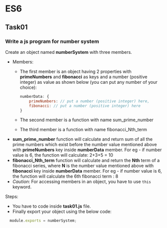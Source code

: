# ES6
## Task01
### Write a js program for number system
Create an object named **numberSystem** with three members.
* Members: 
  * The first member is an object having 2 properties with **primeNumbers** and **fibonacci** as keys and a number (positive integer) as value as shown below (you can put any number of your choice):

    ```js
    numberData: {
        primeNumbers: // put a number (positive integer) here,
        fibonacci: // put a number (positive integer) here
    }
    ```
  * The second member is a function with name sum_prime_number 
  * The third member is a function with name fibonacci_Nth_term
* **sum_prime_number** function will calculate and return sum of all the prime numbers which exist before the number value mentioned above with **primeNumbers** key inside **numberData** member. For eg - if number value is 6, the function will calculate: 2+3+5 = 10
* **fibonacci_Nth_term** function will calculate and return the **Nth** term of a fibonacci series, where **N** is the number value mentioned above with **fibonacci** key inside **numberData** member. For eg -  if number value is 6, the function will calculate the 6th fibonacci term : 8
* *Caution*: For accessing members in an object, you have to use `this` keyword.

Steps:
* You have to code inside **task01.js** file.
* Finally export your object using the below code:
```js
  module.exports = numberSystem;
  ```